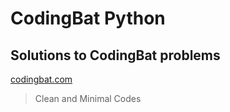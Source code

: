 # CodingBat Python
## Solutions to CodingBat problems
[codingbat.com](https://codingbat.com/python)
> Clean and Minimal Codes
